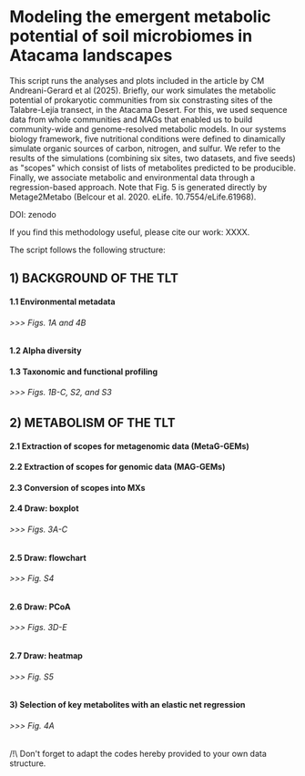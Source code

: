 # Modeling the emergent metabolic potential of soil microbiomes in Atacama landscapes

This script runs the analyses and plots included in the article by CM Andreani-Gerard et al (2025).
Briefly, our work simulates the metabolic potential of prokaryotic communities from six constrasting sites of the Talabre-Lejía transect, in the Atacama Desert.
For this, we used sequence data from whole communities and MAGs that enabled us to build community-wide and genome-resolved metabolic models.
In our systems biology framework, five nutritional conditions were defined to dinamically simulate organic sources of carbon, nitrogen, and sulfur. 
We refer to the results of the simulations (combining six sites, two datasets, and five seeds) as "scopes" which consist of lists of metabolites predicted to be producible.
Finally, we associate metabolic and environmental data through a regression-based approach.
Note that Fig. 5 is generated directly by Metage2Metabo (Belcour et al. 2020. eLife. 10.7554/eLife.61968).

DOI: zenodo

If you find this methodology useful, please cite our work: XXXX.

The script follows the following structure:

## 1) BACKGROUND OF THE TLT
####    1.1 Environmental metadata
######  >>> Figs. 1A and 4B
####    1.2 Alpha diversity
####    1.3 Taxonomic and functional profiling
######  >>> Figs. 1B-C, S2, and S3
## 2) METABOLISM OF THE TLT
####    2.1 Extraction of scopes for metagenomic data (MetaG-GEMs)
####    2.2 Extraction of scopes for genomic data (MAG-GEMs)
####    2.3 Conversion of scopes into MXs
####    2.4 Draw: boxplot
######  >>> Figs. 3A-C
####    2.5 Draw: flowchart
######  >>> Fig. S4
####    2.6 Draw: PCoA
######  >>> Figs. 3D-E
####    2.7 Draw: heatmap
######  >>> Fig. S5
#### 3) Selection of key metabolites with an elastic net regression 
###### >>> Fig. 4A


/!\ Don't forget to adapt the codes hereby provided to your own data structure. 
